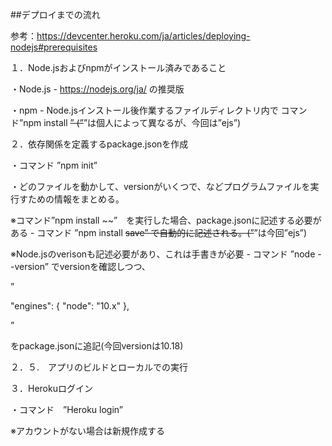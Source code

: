 ##デプロイまでの流れ

参考：https://devcenter.heroku.com/ja/articles/deploying-nodejs#prerequisites

１．Node.jsおよびnpmがインストール済みであること

・Node.js - https://nodejs.org/ja/ の推奨版

・npm - Node.jsインストール後作業するファイルディレクトリ内で コマンド”npm install ~~” (”~~”は個人によって異なるが、今回は”ejs”)

２．依存関係を定義するpackage.jsonを作成

・コマンド ”npm init”　

・どのファイルを動かして、versionがいくつで、などプログラムファイルを実行すための情報をまとめる。

※コマンド”npm install ~~”　を実行した場合、package.jsonに記述する必要がある - コマンド ”npm install ~~save” で自動的に記述される。(”~~”は今回”ejs”)

※Node.jsのverisonも記述必要があり、これは手書きが必要 - コマンド ”node --version” でversionを確認しつつ、

”

  "engines": {
    "node": "10.x"
  },

”

をpackage.jsonに追記(今回versionは10.18)

２．５.　アプリのビルドとローカルでの実行

３．Herokuログイン

・コマンド　”Heroku login”

※アカウントがない場合は新規作成する

